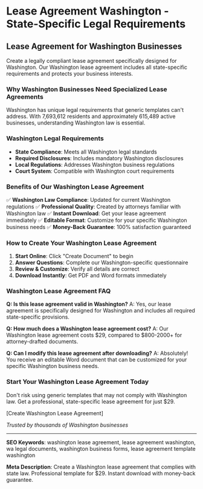 # Lease Agreement Washington - State-Specific Legal Requirements

## Lease Agreement for Washington Businesses

Create a legally compliant lease agreement specifically designed for Washington. Our Washington lease agreement includes all state-specific requirements and protects your business interests.

### Why Washington Businesses Need Specialized Lease Agreements

Washington has unique legal requirements that generic templates can't address. With 7,693,612 residents and approximately 615,489 active businesses, understanding Washington law is essential.

### Washington Legal Requirements

- **State Compliance**: Meets all Washington legal standards
- **Required Disclosures**: Includes mandatory Washington disclosures
- **Local Regulations**: Addresses Washington business regulations
- **Court System**: Compatible with Washington court requirements

### Benefits of Our Washington Lease Agreement

✅ **Washington Law Compliance**: Updated for current Washington regulations
✅ **Professional Quality**: Created by attorneys familiar with Washington law
✅ **Instant Download**: Get your lease agreement immediately
✅ **Editable Format**: Customize for your specific Washington business needs
✅ **Money-Back Guarantee**: 100% satisfaction guaranteed

### How to Create Your Washington Lease Agreement

1. **Start Online**: Click "Create Document" to begin
2. **Answer Questions**: Complete our Washington-specific questionnaire
3. **Review & Customize**: Verify all details are correct
4. **Download Instantly**: Get PDF and Word formats immediately

### Washington Lease Agreement FAQ

**Q: Is this lease agreement valid in Washington?**
A: Yes, our lease agreement is specifically designed for Washington and includes all required state-specific provisions.

**Q: How much does a Washington lease agreement cost?**
A: Our Washington lease agreement costs $29, compared to $800-2000+ for attorney-drafted documents.

**Q: Can I modify this lease agreement after downloading?**
A: Absolutely! You receive an editable Word document that can be customized for your specific Washington business needs.

### Start Your Washington Lease Agreement Today

Don't risk using generic templates that may not comply with Washington law. Get a professional, state-specific lease agreement for just $29.

[Create Washington Lease Agreement]

*Trusted by thousands of Washington businesses*

---

**SEO Keywords**: washington lease agreement, lease agreement washington, wa legal documents, washington business forms, lease agreement template washington

**Meta Description**: Create a Washington lease agreement that complies with state law. Professional template for $29. Instant download with money-back guarantee.
